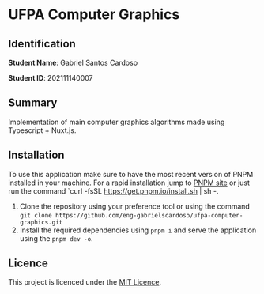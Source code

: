 # UFPA Computer Graphics

## Identification

**Student Name**: Gabriel Santos Cardoso

**Student ID**: 202111140007

## Summary

Implementation of main computer graphics algorithms made using Typescript + Nuxt.js. 

## Installation

To use this application make sure to have the most recent version of PNPM installed in your machine. For a rapid installation jump to [PNPM site](https://pnpm.io) or just run the command `curl -fsSL https://get.pnpm.io/install.sh | sh -.

1. Clone the repository using your preference tool or using the command `git clone https://github.com/eng-gabrielscardoso/ufpa-computer-graphics.git`
2. Install the required dependencies using `pnpm i` and serve the application using the `pnpm dev -o`.

## Licence

This project is licenced under the [MIT Licence](LICENSE).
